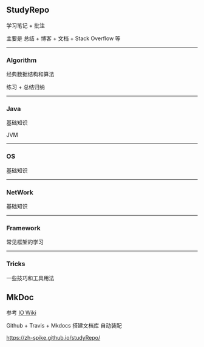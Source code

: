 ## StudyRepo

学习笔记 + 批注

主要是 总结 + 博客 + 文档 + Stack Overflow 等

***
### Algorithm

经典数据结构和算法

练习 + 总结归纳 

***
### Java

基础知识

JVM

*** 
### OS

基础知识

*** 

### NetWork

基础知识

***

### Framework

常见框架的学习

*** 
### Tricks

一些技巧和工具用法

## MkDoc

参考 [IO Wiki](https://oi-wiki.org/)

Github + Travis + Mkdocs 搭建文档库 自动装配

https://zh-spike.github.io/studyRepo/
